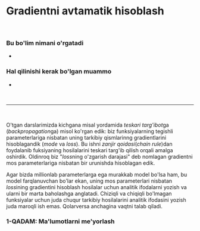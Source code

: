 # Gradientni avtamatik hisoblash

<br/>

### Bu bo'lim nimani o'rgatadi
 *  

### Hal qilinishi kerak bo'lgan muammo
 *  

<br/>

* * *

<br/>

O'tgan darslarimizda kichgana misal yordamida *teskari targ'ibot*ga (*backpropagation*ga) misol ko'rgan edik: biz funksiyalarning tegishli parameterlariga nisbatan uning tarkibiy qismlarinng gradientlarini hisoblagandik (*mode* va *loss*). Bu ishni *zanjir qoidasi*(*chain rule*)dan foydalanib fuksiyaning hosilalarini teskari targ'ib qilish orqali amalga oshirdik. Oldinroq biz "*loss*ning o'zgarish darajasi" deb nomlagan gradientni mos parameterlariga nisbatan bir urunishda hisoblagan edik.

Agar bizda millionlab parameterlarga ega murakkab model bo'lsa ham, bu model farqlanuvchan bo'lar ekan, uning mos parameterlari nisbatan *loss*ining gradientini hisoblash hosilalar uchun analitik ifodalarni yozish va ularni bir marta baholashga anglatadi. Chiziqli va chiqiqli bo'lmagan funksiyalar uchun juda chuqur tarkibiy hosilalarini analitik ifodasini yozish juda maroqli ish emas. Qolarversa anchagina vaqtni talab qiladi.


### **1-QADAM:** Ma'lumotlarni me'yorlash